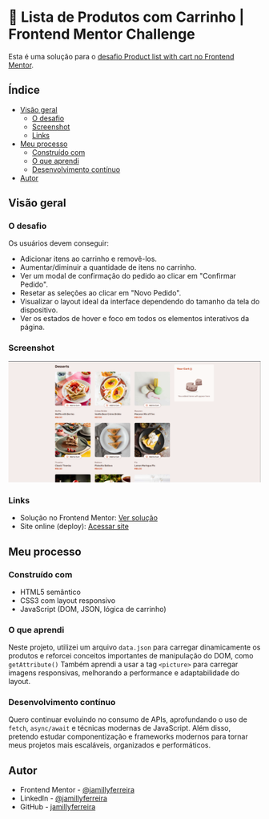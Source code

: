 # 🛒 Lista de Produtos com Carrinho | Frontend Mentor Challenge

Esta é uma solução para o [desafio Product list with cart no Frontend Mentor](https://www.frontendmentor.io/challenges/product-list-with-cart-5MmqLVAp_d).

## Índice

- [Visão geral](#visão-geral)
  - [O desafio](#o-desafio)
  - [Screenshot](#screenshot)
  - [Links](#links)
- [Meu processo](#meu-processo)
  - [Construído com](#construído-com)
  - [O que aprendi](#o-que-aprendi)
  - [Desenvolvimento contínuo](#desenvolvimento-contínuo)
- [Autor](#autor)

## Visão geral

### O desafio

Os usuários devem conseguir:

- Adicionar itens ao carrinho e removê-los.
- Aumentar/diminuir a quantidade de itens no carrinho.
- Ver um modal de confirmação do pedido ao clicar em "Confirmar Pedido".
- Resetar as seleções ao clicar em "Novo Pedido".
- Visualizar o layout ideal da interface dependendo do tamanho da tela do dispositivo.
- Ver os estados de hover e foco em todos os elementos interativos da página.

### Screenshot

![Visualização do projeto](./screenshot.png)

### Links

- Solução no Frontend Mentor: [Ver solução](https://www.frontendmentor.io/solutions/product-list-with-cart-portuguese-YUEJ6KyeiI)
- Site online (deploy): [Acessar site](https://product-list-with-cart-eosin.vercel.app/)

## Meu processo

### Construído com

- HTML5 semântico
- CSS3 com layout responsivo
- JavaScript (DOM, JSON, lógica de carrinho)

### O que aprendi

Neste projeto, utilizei um arquivo `data.json` para carregar dinamicamente os produtos e reforcei conceitos importantes de manipulação do DOM, como `getAttribute()` Também aprendi a usar a tag `<picture>` para carregar imagens responsivas, melhorando a performance e adaptabilidade do layout.

### Desenvolvimento contínuo

Quero continuar evoluindo no consumo de APIs, aprofundando o uso de `fetch`, `async/await` e técnicas modernas de JavaScript. Além disso, pretendo estudar componentização e frameworks modernos para tornar meus projetos mais escaláveis, organizados e performáticos.

## Autor

- Frontend Mentor - [@jamillyferreira](https://www.frontendmentor.io/profile/jamillyferreira)
- LinkedIn - [@jamillyferreira](https://www.linkedin.com/in/jamillyferreira/)
- GitHub - [jamillyferreira](https://github.com/jamillyferreia)
